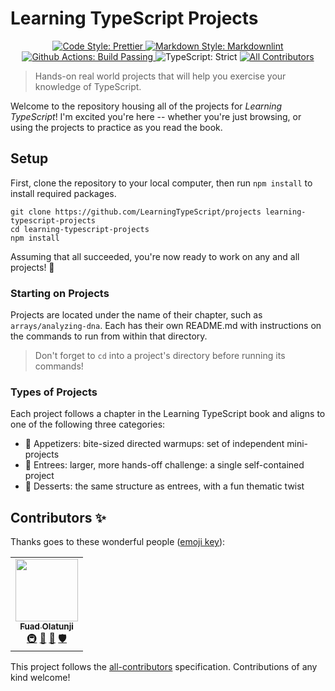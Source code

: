# Learning TypeScript Projects

<!-- Dev Badge Section -->
<p align="center">
  <a href="https://github.com/LearningTypeScript/projects/actions/workflows/prettier.yml">
    <img alt="Code Style: Prettier" src="https://img.shields.io/badge/code_style-prettier-14cc21.svg">
  </a>
  <a href="https://github.com/LearningTypeScript/projects/actions/workflows/markdown.yml">
    <img alt="Markdown Style: Markdownlint" src="https://img.shields.io/badge/markdown_style-markdownlint-14cc21.svg">
  </a>
  <a href="https://github.com/LearningTypeScript/projects/actions">
    <img alt="Github Actions: Build Passing" src="https://img.shields.io/badge/github_actions-build_passing-14cc21.svg">
  </a>
  <img alt="TypeScript: Strict" src="https://img.shields.io/badge/typescript-strict-14cc21.svg">
  <a href="#contributors-">
    <img alt="All Contributors" src="[ac-badge]">
  </a>
</p>

<!-- ALL-CONTRIBUTORS-BADGE:START - Do not remove or modify this section -->

[ac-badge]: https://img.shields.io/badge/all_contributors-1-orange.svg?style=flat

<!-- ALL-CONTRIBUTORS-BADGE:END -->

> Hands-on real world projects that will help you exercise your knowledge of TypeScript.

Welcome to the repository housing all of the projects for _Learning TypeScript_!
I'm excited you're here -- whether you're just browsing, or using the projects to practice as you read the book.

## Setup

First, clone the repository to your local computer, then run `npm install` to install required packages.

```shell
git clone https://github.com/LearningTypeScript/projects learning-typescript-projects
cd learning-typescript-projects
npm install
```

Assuming that all succeeded, you're now ready to work on any and all projects! 🚀

### Starting on Projects

<!-- TODO: switch to the first project they'd ever need to work on -->

Projects are located under the name of their chapter, such as `arrays/analyzing-dna`.
Each has their own README.md with instructions on the commands to run from within that directory.

> Don't forget to `cd` into a project's directory before running its commands!

### Types of Projects

Each project follows a chapter in the Learning TypeScript book and aligns to one of the following three categories:

- 🥗 Appetizers: bite-sized directed warmups: set of independent mini-projects
- 🍲 Entrees: larger, more hands-off challenge: a single self-contained project
- 🍰 Desserts: the same structure as entrees, with a fun thematic twist

## Contributors ✨

Thanks goes to these wonderful people ([emoji key](https://allcontributors.org/docs/en/emoji-key)):

<!-- ALL-CONTRIBUTORS-LIST:START - Do not remove or modify this section -->
<!-- prettier-ignore-start -->
<!-- markdownlint-disable -->
<table>
  <tr>
    <td align="center"><a href="http://fuadolatunji.me"><img src="https://avatars.githubusercontent.com/u/65264054?v=4?s=100" width="100px;" alt=""/><br /><sub><b>Fuad Olatunji</b></sub></a><br /><a href="#infra-fuadop" title="Infrastructure (Hosting, Build-Tools, etc)">🚇</a> <a href="https://github.com/LearningTypeScript/projects/commits?author=fuadop" title="Documentation">📖</a> <a href="https://github.com/LearningTypeScript/projects/issues?q=author%3Afuadop" title="Bug reports">🐛</a> <a href="#security-fuadop" title="Security">🛡️</a></td>
  </tr>
</table>

<!-- markdownlint-restore -->
<!-- prettier-ignore-end -->

<!-- ALL-CONTRIBUTORS-LIST:END -->

This project follows the [all-contributors](https://github.com/all-contributors/all-contributors) specification. Contributions of any kind welcome!
